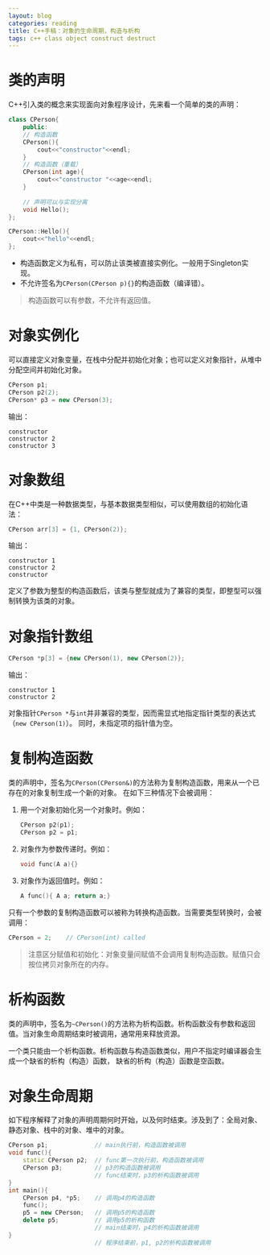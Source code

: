 ```yaml
---
layout: blog 
categories: reading
title: C++手稿：对象的生命周期，构造与析构
tags: c++ class object construct destruct
---
```


# 类的声明

C++引入类的概念来实现面向对象程序设计，先来看一个简单的类的声明：

```cpp
class CPerson{
    public: 
    // 构造函数
    CPerson(){
        cout<<"constructor"<<endl;
    }
    // 构造函数（重载）
    CPerson(int age){
        cout<<"constructor "<<age<<endl;
    }
    
    // 声明可以与实现分离
    void Hello(); 
};

CPerson::Hello(){
    cout<<"hello"<<endl;
};
```

* 构造函数定义为私有，可以防止该类被直接实例化。一般用于Singleton实现。
* 不允许签名为`CPerson(CPerson p){}`的构造函数（编译错）。

> 构造函数可以有参数，不允许有返回值。

# 对象实例化

可以直接定义对象变量，在栈中分配并初始化对象；也可以定义对象指针，从堆中分配空间并初始化对象。

```cpp
CPerson p1;
CPerson p2(2);
CPerson* p3 = new CPerson(3);
```

输出：

```
constructor
constructor 2
constructor 3
```

<!--more-->

# 对象数组

在C++中类是一种数据类型，与基本数据类型相似，可以使用数组的初始化语法：

```cpp
CPerson arr[3] = {1, CPerson(2)};
```

输出：

```
constructor 1
constructor 2
constructor
```

定义了参数为整型的构造函数后，该类与整型就成为了兼容的类型，即整型可以强制转换为该类的对象。

# 对象指针数组

```cpp
CPerson *p[3] = {new CPerson(1), new CPerson(2)};
```

输出：

```
constructor 1
constructor 2
```

对象指针`CPerson *`与`int`并非兼容的类型，因而需显式地指定指针类型的表达式（`new CPerson(1)`）。
同时，未指定项的指针值为空。

# 复制构造函数

类的声明中，签名为`CPerson(CPerson&)`的方法称为复制构造函数，用来从一个已存在的对象复制生成一个新的对象。
在如下三种情况下会被调用：

1. 用一个对象初始化另一个对象时。例如：

    ```cpp
    CPerson p2(p1);
    CPerson p2 = p1;
    ```
    
2. 对象作为参数传递时。例如：

    ```cpp
    void func(A a){}
    ```

3. 对象作为返回值时。例如：

    ```cpp
    A func(){ A a; return a;}
    ```

只有一个参数的复制构造函数可以被称为转换构造函数。当需要类型转换时，会被调用：

```cpp
CPerson = 2;    // CPerson(int) called
```

> 注意区分赋值和初始化：对象变量间赋值不会调用复制构造函数。赋值只会按位拷贝对象所在的内存。

# 析构函数

类的声明中，签名为`~CPerson()`的方法称为析构函数。析构函数没有参数和返回值。当对象生命周期结束时被调用，通常用来释放资源。

一个类只能由一个析构函数。析构函数与构造函数类似，用户不指定时编译器会生成一个缺省的析构（构造）函数，
缺省的析构（构造）函数是空函数。

# 对象生命周期

如下程序解释了对象的声明周期何时开始，以及何时结束。涉及到了：全局对象、静态对象、栈中的对象、堆中的对象。

```cpp
CPerson p1;             // main执行前，构造函数被调用
void func(){
    static CPerson p2;  // func第一次执行前，构造函数被调用
    CPerson p3;         // p3的构造函数被调用
                        // func结束时，p3的析构函数被调用
}  
int main(){
    CPerson p4, *p5;    // 调用p4的构造函数
    func();
    p5 = new CPerson;   // 调用p5的构造函数
    delete p5;          // 调用p5的析构函数
                        // main结束时，p4的析构函数被调用
}
                        // 程序结束前，p1, p2的析构函数被调用
```
